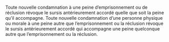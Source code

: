 Toute nouvelle condamnation à une peine d’emprisonnement ou de réclusion révoque le sursis antérieurement accordé quelle que soit la peine qu’il accompagne.
Toute nouvelle condamnation d’une personne physique ou morale à une peine autre que l’emprisonnement ou la réclusion révoque le sursis antérieurement accordé qui accompagne une peine quelconque autre que l’emprisonnement ou la réclusion.